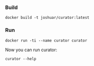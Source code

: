 ### Build

```
docker build -t joshuar/curator:latest
```

### Run

```
docker run -ti --name curator curator
```

Now you can run curator:

```
curator --help
```
